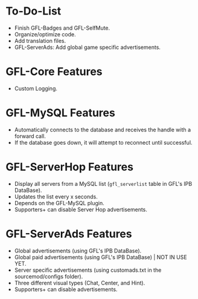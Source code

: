 # To-Do-List
* Finish GFL-Badges and GFL-SelfMute.
* Organize/optimize code.
* Add translation files.
* GFL-ServerAds: Add global game specific advertisements.

# GFL-Core Features
* Custom Logging.

# GFL-MySQL Features
* Automatically connects to the database and receives the handle with a forward call.
* If the database goes down, it will attempt to reconnect until successful.

# GFL-ServerHop Features
* Display all servers from a MySQL list (`gfl_serverlist` table in GFL's IPB DataBase).
* Updates the list every x seconds.
* Depends on the GFL-MySQL plugin.
* Supporters+ can disable Server Hop advertisements.

# GFL-ServerAds Features
* Global advertisements (using GFL's IPB DataBase).
* Global paid advertisements (using GFL's IPB DataBase) | NOT IN USE YET.
* Server specific advertisements (using customads.txt in the sourcemod/configs folder).
* Three different visual types (Chat, Center, and Hint).
* Supporters+ can disable advertisements.
